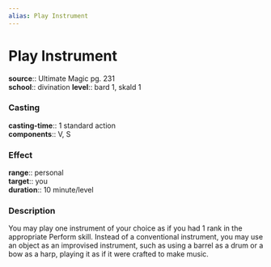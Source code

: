 ```yaml
---
alias: Play Instrument
---
```


# Play Instrument 

**source**:: Ultimate Magic pg. 231  
**school**:: divination
**level**:: bard 1, skald 1

### Casting 

**casting-time**:: 1 standard action  
**components**:: V, S

### Effect 

**range**:: personal  
**target**:: you  
**duration**:: 10 minute/level

### Description 

You may play one instrument of your choice as if you had 1 rank in the appropriate Perform skill. Instead of a conventional instrument, you may use an object as an improvised instrument, such as using a barrel as a drum or a bow as a harp, playing it as if it were crafted to make music.
